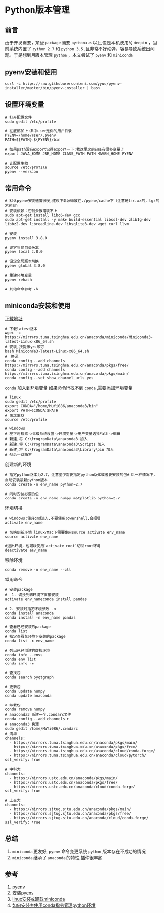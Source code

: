 # Python版本管理

## 前言
由于开发需要，某些 `package` 需要 `python3.6` 以上,但是本机使用的 `deepin` ，当前系统内置了 `python 2.7` 和 `python 3.5` ,且非常不好动弹，容易导致系统出问题。于是想到用版本管理 `python` ，本文尝试了 `pyenv` 和 `miniconda`

## pyenv安装和使用
```shell
curl -L https://raw.githubusercontent.com/yyuu/pyenv-installer/master/bin/pyenv-installer | bash 

```

## 设置环境变量
```shell
# 打开配置文件
sudo gedit /etc/profile

# 在底部加上:其中user是你的用户目录
PYENV=/home/user/.pyenv
PATH=${PATH}:${PYENV}/bin

# 如果path没有export记得export一下:我这里之前已经有很多变量了
export JAVA_HOME JRE_HOME CLASS_PATH PATH MAVEN_HOME PYENV

# 让配置生效
source /etc/profile
pyenv --version
```

## 常用命令
```shell
# 默认pyenv安装速度很慢,建议下载源码放在./pyenv/cache下（注意是tar.xz的，tgz的不识别）
# 安装依赖：否则会报错装不上
sudo apt-get install libc6-dev gcc
sudo apt-get install -y make build-essential libssl-dev zlib1g-dev libbz2-dev libreadline-dev libsqlite3-dev wget curl llvm

# 安装
pyenv install 3.8.0

# 设定当前目录版本
pyenv local 3.8.0

# 设定全局版本切换
pyenv global 3.8.0

# 重建环境变量
pyenv rehash

# 其他命令参考 -h
```

## miniconda安装和使用
[下载地址](https://mirrors.tuna.tsinghua.edu.cn/anaconda/miniconda/)

```shell
# 下载latest版本
wget -c https://mirrors.tuna.tsinghua.edu.cn/anaconda/miniconda/Miniconda3-latest-Linux-x86_64.sh
# 安装,按提示yes即可
bash Miniconda3-latest-Linux-x86_64.sh
#　换源
conda config --add channels https://mirrors.tuna.tsinghua.edu.cn/anaconda/pkgs/free/
conda config --add channels https://mirrors.tuna.tsinghua.edu.cn/anaconda/pkgs/main/
conda config --set show_channel_urls yes
```

`conda` 加入到环境变量
如果命令行找不到 `conda` ,需要添加环境变量
```shell
# linux
sudo gedit /etc/profile
export CONDA="/home/MuYi086/anaconda3/bin"
export PATH=$CONDA:$PATH
# 使之生效
source /etc/profile

# windows
# 左下角搜索->高级系统设置->环境变量->用户变量选择Path->编辑
# 新建,将 C:\ProgramData\anaconda3 加入
# 新建,将 C:\ProgramData\anaconda3\Scripts 加入
# 新建,将 C:\ProgramData\anaconda3\Library\bin 加入
# 然后一路确定
```

创建新的环境

```shell
# 指定python版本为2.7，注意至少需要指定python版本或者要安装的包# 后一种情况下，自动安装最新python版本
conda create -n env_name python=2.7

# 同时安装必要的包
conda create -n env_name numpy matplotlib python=2.7
```

环境切换
```shell
# windows:使用cmd进入,不要使用powershell,会报错
activate env_name

# 切换到新环境 linux/Mac下需要使用source activate env_name
source activate env_name

#退出环境，也可以使用`activate root`切回root环境
deactivate env_name
```

移除环境
```shell
conda remove -n env_name --all
```

常用命令
```shell
# 安装package
#  1. 切换到该环境下直接安装
activate env_nameconda install pandas

# 2. 安装时指定环境参数 -n
conda install anaconda
conda install -n env_name pandas

# 查看已经安装的package
conda list
# 指定查看某环境下安装的package
conda list -n env_name

# 列出已经创建的虚拟环境
conda info --envs
conda env list
conda info -e

# 查找包
conda search pyqtgraph

# 更新包
conda update numpy
conda update anaconda

# 卸载包
conda remove numpy
# anaconda3 新建一个.condarc文件
conda config --add channels r
# anaconda3 换源
sudo gedit /home/MuYi086/.condarc
# 清华
channels:
  - https://mirrors.tuna.tsinghua.edu.cn/anaconda/pkgs/main/
  - https://mirrors.tuna.tsinghua.edu.cn/anaconda/pkgs/free/
  - https://mirrors.tuna.tsinghua.edu.cn/anaconda/cloud/conda-forge/
  - https://mirrors.tuna.tsinghua.edu.cn/anaconda/cloud/pytorch/
ssl_verify: true

# 中科大
channels:
  - https://mirrors.ustc.edu.cn/anaconda/pkgs/main/
  - https://mirrors.ustc.edu.cn/anaconda/pkgs/free/
  - https://mirrors.ustc.edu.cn/anaconda/cloud/conda-forge/
ssl_verify: true

# 上交大
channels:
  - https://mirrors.sjtug.sjtu.edu.cn/anaconda/pkgs/main/
  - https://mirrors.sjtug.sjtu.edu.cn/anaconda/pkgs/free/
  - https://mirrors.sjtug.sjtu.edu.cn/anaconda/cloud/conda-forge/
ssl_verify: true
```

## 总结
1. `miniconda` 更友好, `pyenv` 命令变更系统 `python` 版本存在不成功的情况
1. `miniconda` 继承了 `anaconda` 的特性,插件很丰富

## 参考
1. [pyenv](https://github.com/pyenv/pyenv)
1. [安装pyenv](https://www.cnblogs.com/ttkl/p/10778857.html)
1. [linux安装或卸载miniconda](https://www.jianshu.com/p/fab0068a32b4)
1. [如何安装并使用conda指令管理python环境](https://www.jb51.net/article/165067.htm)